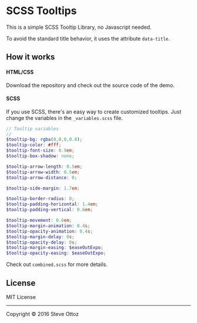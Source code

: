 SCSS Tooltips
=============

This is a simple SCSS Tooltip Library, no Javascript needed.

To avoid the standard title behavior, it uses the attribute `data-title`.

How it works
------------
#### HTML/CSS
Download the repository and check out the source code of the demo.

#### SCSS
If you use SCSS, there's an easy way to create customized tooltips. Just change the variables in the `_variables.scss` file.

```scss
// Tooltip variables
//
$tooltip-bg: rgba(0,0,0,0.8);
$tooltip-color: #fff;
$tooltip-font-size: 0.9em;
$tooltip-box-shadow: none;

$tooltip-arrow-length: 0.5em;
$tooltip-arrow-width: 0.5em;
$tooltip-arrow-distance: 0;

$tooltip-side-margin: 1.7em;

$tooltip-border-radius: 0;
$tooltip-padding-horizontal: 1.4em;
$tooltip-padding-vertical: 0.6em;

$tooltip-movement: 0.6em;
$tooltip-margin-animation: 0.4s;
$tooltip-opacity-animation: 0.4s;
$tooltip-margin-delay: 0s;
$tooltip-opacity-delay: 0s;
$tooltip-margin-easing: $easeOutExpo;
$tooltip-opacity-easing: $easeOutExpo;
```

Check out `combined.scss` for more details.

License
-------
MIT License

---

Copyright © 2016 Steve Ottoz
